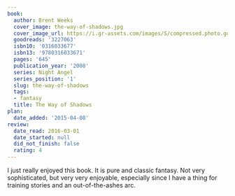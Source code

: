 ```yaml
---
book:
  author: Brent Weeks
  cover_image: the-way-of-shadows.jpg
  cover_image_url: https://i.gr-assets.com/images/S/compressed.photo.goodreads.com/books/1327881551l/3227063._SX98_.jpg
  goodreads: '3227063'
  isbn10: '0316033677'
  isbn13: '9780316033671'
  pages: '645'
  publication_year: '2008'
  series: Night Angel
  series_position: '1'
  slug: the-way-of-shadows
  tags:
  - fantasy
  title: The Way of Shadows
plan:
  date_added: '2015-04-08'
review:
  date_read: 2016-03-01
  date_started: null
  did_not_finish: false
  rating: 4
---
```


I just really enjoyed this book. It is pure and classic fantasy. Not very sophisticated, but very very enjoyable, especially since I have a thing for training stories and an out-of-the-ashes arc.

